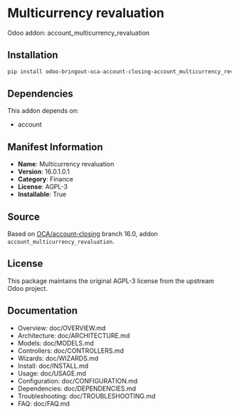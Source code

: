 # Multicurrency revaluation

Odoo addon: account_multicurrency_revaluation

## Installation

```bash
pip install odoo-bringout-oca-account-closing-account_multicurrency_revaluation
```

## Dependencies

This addon depends on:
- account

## Manifest Information

- **Name**: Multicurrency revaluation
- **Version**: 16.0.1.0.1
- **Category**: Finance
- **License**: AGPL-3
- **Installable**: True

## Source

Based on [OCA/account-closing](https://github.com/OCA/account-closing) branch 16.0, addon `account_multicurrency_revaluation`.

## License

This package maintains the original AGPL-3 license from the upstream Odoo project.

## Documentation

- Overview: doc/OVERVIEW.md
- Architecture: doc/ARCHITECTURE.md
- Models: doc/MODELS.md
- Controllers: doc/CONTROLLERS.md
- Wizards: doc/WIZARDS.md
- Install: doc/INSTALL.md
- Usage: doc/USAGE.md
- Configuration: doc/CONFIGURATION.md
- Dependencies: doc/DEPENDENCIES.md
- Troubleshooting: doc/TROUBLESHOOTING.md
- FAQ: doc/FAQ.md
